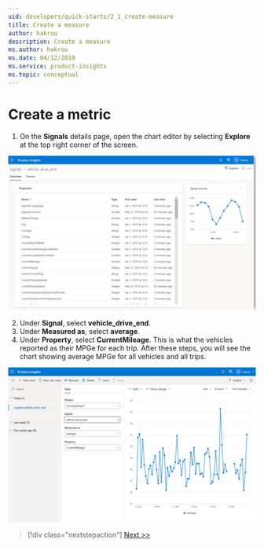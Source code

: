 ```yaml
---
uid: developers/quick-starts/2_1_create-measure
title: Create a measure
author: hakrou
description: Create a measure
ms.author: hakrou
ms.date: 04/12/2019
ms.service: product-insights
ms.topic: conceptual
---
```

# Create a metric 

1. On the **Signals** details page, open the chart editor by selecting **Explore** at the top right corner of the screen. 

![Select explore](/images/quick-starts/1_Signal_detail1.png)

2. Under **Signal**, select **vehicle_drive_end**.
3. Under **Measured as**, select **average**.
4. Under **Property**, select **CurrentMileage**. This is what the vehicles reported as their MPGe for each trip. After these steps, you will see the chart showing average MPGe for all vehicles and all trips.

![Select metric](/images/quick-starts/2_Explore.PNG)

> [!div class="nextstepaction"]
> [Next >>](2_2_split-metric.md)

